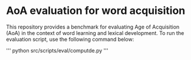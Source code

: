 # AoA evaluation for word acquisition

This repository provides a benchmark for evaluating Age of Acquisition (AoA) in the context of word learning and lexical development. To run the evaluation script, use the following command below:


'''
python src/scripts/eval/computde.py
'''


